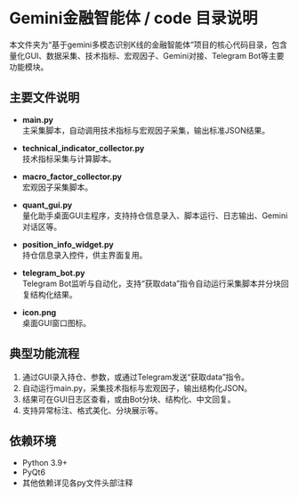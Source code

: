 # Gemini金融智能体 / code 目录说明

本文件夹为“基于gemini多模态识别K线的金融智能体”项目的核心代码目录，包含量化GUI、数据采集、技术指标、宏观因子、Gemini对接、Telegram Bot等主要功能模块。

## 主要文件说明

- **main.py**  
  主采集脚本，自动调用技术指标与宏观因子采集，输出标准JSON结果。

- **technical_indicator_collector.py**  
  技术指标采集与计算脚本。

- **macro_factor_collector.py**  
  宏观因子采集脚本。

- **quant_gui.py**  
  量化助手桌面GUI主程序，支持持仓信息录入、脚本运行、日志输出、Gemini对话区等。

- **position_info_widget.py**  
  持仓信息录入控件，供主界面复用。

- **telegram_bot.py**  
  Telegram Bot监听与自动化，支持“获取data”指令自动运行采集脚本并分块回复结构化结果。

- **icon.png**  
  桌面GUI窗口图标。

## 典型功能流程

1. 通过GUI录入持仓、参数，或通过Telegram发送“获取data”指令。
2. 自动运行main.py，采集技术指标与宏观因子，输出结构化JSON。
3. 结果可在GUI日志区查看，或由Bot分块、结构化、中文回复。
4. 支持异常标注、格式美化、分块展示等。

## 依赖环境
- Python 3.9+
- PyQt6
- 其他依赖详见各py文件头部注释

